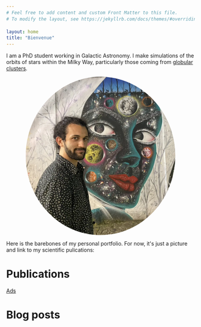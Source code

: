```yaml
---
# Feel free to add content and custom Front Matter to this file.
# To modify the layout, see https://jekyllrb.com/docs/themes/#overriding-theme-defaults

layout: home
title: "Bienvenue"
---
```


I am a PhD student working in Galactic Astronomy. I make simulations of the orbits of stars within the Milky Way, particularly those coming from [globular clusters](https://en.wikipedia.org/wiki/Globular_cluster).

<div style="display: flex; justify-content: center; align-items: center;">

<img src="/assets/img/me_art_brazil_2023.webp" alt="face pic" style="width: 400px; height: auto; border-radius: 50%;">

</div>


Here is the barebones of my personal portfolio. For now, it's just a picture and link to my scientific pulications: 

# Publications
[Ads](https://ui.adsabs.harvard.edu/search/fq=%7B!type%3Daqp%20v%3D%24fq_database%7D&fq_database=(database%3Aastronomy%20OR%20database%3Aphysics)&p_=0&q=%20author%3A%22Ferrone%2C%20Salvatore%22&sort=date%20desc%2C%20bibcode%20desc)



# Blog posts